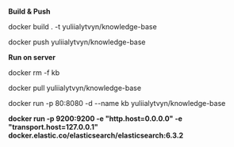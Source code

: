 **Build & Push**

docker build . -t yuliialytvyn/knowledge-base

docker push yuliialytvyn/knowledge-base

**Run on server**

docker rm -f kb

docker pull yuliialytvyn/knowledge-base

docker run -p 80:8080 -d --name kb yuliialytvyn/knowledge-base


**docker run -p 9200:9200 -e "http.host=0.0.0.0" -e "transport.host=127.0.0.1" docker.elastic.co/elasticsearch/elasticsearch:6.3.2**